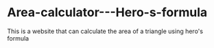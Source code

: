 # Area-calculator---Hero-s-formula
This is a website that can calculate the area of a triangle using hero's formula

